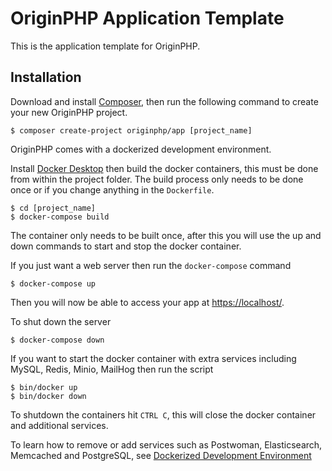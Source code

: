 # OriginPHP Application Template

This is the application template for OriginPHP.

## Installation

Download and install [Composer](https://getcomposer.org/doc/00-intro.md), then run the following command to create your
new OriginPHP project.

```linux
$ composer create-project originphp/app [project_name]
```

OriginPHP comes with a dockerized development environment.

Install [Docker Desktop](https://www.docker.com/products/docker-desktop) then build the docker containers, this must be done from within the project folder. The build process only needs to be done once or if you change anything in the `Dockerfile`.

```linux
$ cd [project_name]
$ docker-compose build
```

The container only needs to be built once, after this you will use the up and down commands to start and stop the docker container.

If you just want a web server then run the `docker-compose` command

```linux
$ docker-compose up
```

Then you will now be able to access your app at [https://localhost/](https://localhost/).

To shut down the server

```linux
$ docker-compose down
```

If you want to start the docker container with extra services including MySQL, Redis, Minio, MailHog then run the script

```linux
$ bin/docker up
$ bin/docker down
```

To shutdown the containers hit `CTRL C`, this will close the docker container and additional services.

To learn how to remove or add services such as Postwoman, Elasticsearch, Memcached and PostgreSQL, see [Dockerized Development Environment](https://www.originphp.com/docs/development/dockerized-development-environment/)
